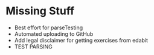 # Missing Stuff
- Best effort for parseTesting
- Automated uploading to GitHub
- Add legal disclaimer for getting exercises from edabit
- TEST PARSING

